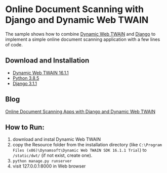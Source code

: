 Online Document Scanning with Django and Dynamic Web TWAIN
===============================================================

The sample shows how to combine [Dynamic Web TWAIN][1] and [Django][2] to implement a simple online document scanning application with a few lines of code. 

Download and Installation 
-----------

* [Dynamic Web TWAIN 16.1.1][3]
* [Python 3.8.5][4]
* [Django 3.1.1][5]

Blog 
-----------
[Online Document Scanning Apps with Django and Dynamic Web TWAIN][6]

How to Run:
-----------
1. download and instal Dynamic Web TWAIN
2. copy the Resource folder from the installation directory (like `C:\Program Files (x86)\Dynamsoft\Dynamic Web TWAIN SDK 16.1.1 Trial`) to `/static/dwt/` (if not exist, create one).
3. `python manage.py runserver`
4. visit 127.0.0.1:8000 in Web browser



[1]:http://www.dynamsoft.com/Products/WebTWAIN_Overview.aspx
[2]:https://www.djangoproject.com/
[3]:http://www.dynamsoft.com/Downloads/WebTWAIN_Download.aspx
[4]:https://www.python.org/downloads/
[5]:https://www.djangoproject.com/download/
[6]:https://www.dynamsoft.com/codepool/online-document-scanning-django-twain.html
